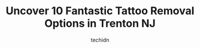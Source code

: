 ---
layout: ampstory
image: https://i0.wp.com/www.depkes.org/wp-content/uploads/2023/06/tattoo-removal-0-in-trenton-nj-1685842755.jpeg?resize=640,853
author: techidn
featured: false
description: Discover the impressive array of Tattoo Removal options in Trenton NJ, where you can find 10 of the largest Tattoo Removal establishments in the area. From renowned classics to hidden gems, 
title: Uncover 10 Fantastic Tattoo Removal Options in Trenton NJ
cover:
   title: Uncover 10 Fantastic Tattoo Removal Options in Trenton NJ
   subtitle: Rickpate
   background: https://www.depkes.org/wp-content/uploads/2023/06/tattoo-removal-0-in-trenton-nj-1685842755.jpeg

pages: 
 - layout: thirds
   top: <h1>#1 Ink Therapy Tattoo</h1>
   bottom: "<p>Ive been wanting to come back here for a bigger piece since I got my first tattoo here in 2018. I definitely made the right decision! I am extremely happy with my new ad</p>"
   background: https://www.depkes.org/wp-content/uploads/2023/06/tattoo-removal-1-in-trenton-nj-1685842756.jpeg
   backgroundblur: true
 - layout: thirds
   top: <h1>#2 inked city tattoos</h1>
   bottom: "<p>Literally called to ask if I can come in to get a earing replaced .. he said yes, came in, told me to wait 3 min .. noticed they were eating lunch but just opened ?  Comi</p>"
   background: https://www.depkes.org/wp-content/uploads/2023/06/tattoo-removal-2-in-trenton-nj-1685842757.jpeg
   cta:
      link: https://www.depkes.org/blog/uncover-10-fantastic-tattoo-removal-options-in-trenton-nj/
      text: Uncover 10 Fantastic Tattoo Removal Options in Trenton NJ
 - layout: thirds
   top: <h1>#3 Laser Perfection</h1>
   bottom: "<p>2981 Grant Ave, Philadelphia, PA 19114, United States</p>"
   background: https://www.depkes.org/wp-content/uploads/2023/06/tattoo-removal-3-in-trenton-nj-1685842758.jpeg
   cta:
      link: https://www.depkes.org/blog/uncover-10-fantastic-tattoo-removal-options-in-trenton-nj/
      text: Uncover 10 Fantastic Tattoo Removal Options in Trenton NJ
 - layout: thirds
   top: <h1>#4 South Side Tattoo</h1>
   bottom: "<p>2958 US-9, Howell Township, NJ 07731, United States</p>"
   background: https://images.unsplash.com/photo-1608501821300-4f99e58bba77?ixlib=rb-4.0.3&ixid=MnwxMjA3fDB8MHxwaG90by1wYWdlfHx8fGVufDB8fHx8&auto=format&fit=crop&w=640&h=853&q=80
   cta:
      link: https://www.depkes.org/blog/uncover-10-fantastic-tattoo-removal-options-in-trenton-nj/
      text: Uncover 10 Fantastic Tattoo Removal Options in Trenton NJ
 - layout: thirds
   top: <h1>#5 Think Ink Tattoo</h1>
   bottom: "<p>2103 Branch Pike, Cinnaminson, NJ 08077, United States</p>"
   background: https://images.unsplash.com/photo-1534312527009-56c7016453e6?ixlib=rb-4.0.3&ixid=MnwxMjA3fDB8MHxwaG90by1wYWdlfHx8fGVufDB8fHx8&auto=format&fit=crop&w=640&h=853&q=80
   cta:
      link: https://www.depkes.org/blog/uncover-10-fantastic-tattoo-removal-options-in-trenton-nj/
      text: Uncover 10 Fantastic Tattoo Removal Options in Trenton NJ
 - layout: thirds
   top: <h1>#6 Brand New Tattoo & Gallery</h1>
   bottom: "<p>1509 Parkway Ave, Ewing Township, NJ 08628, United States</p>"
   background: https://images.unsplash.com/photo-1531169509526-f8f1fdaa4a67?ixlib=rb-4.0.3&ixid=MnwxMjA3fDB8MHxwaG90by1wYWdlfHx8fGVufDB8fHx8&auto=format&fit=crop&w=640&h=853&q=80
   cta:
      link: https://www.depkes.org/blog/uncover-10-fantastic-tattoo-removal-options-in-trenton-nj/
      text: Uncover 10 Fantastic Tattoo Removal Options in Trenton NJ
 - layout: thirds
   top: <h1>#7 Deleted Scene Tattoo Removal</h1>
   bottom: "<p>219 N York Rd, Hatboro, PA 19040, United States</p>"
   background: https://images.unsplash.com/photo-1488554378835-f7acf46e6c98?ixlib=rb-4.0.3&ixid=MnwxMjA3fDB8MHxwaG90by1wYWdlfHx8fGVufDB8fHx8&auto=format&fit=crop&w=640&h=853&q=80
   cta:
      link: https://www.depkes.org/blog/uncover-10-fantastic-tattoo-removal-options-in-trenton-nj/
      text: Uncover 10 Fantastic Tattoo Removal Options in Trenton NJ
 - layout: thirds
   middle: Continue reading...
   background: https://images.unsplash.com/photo-1540457036297-448b6b99e91c?ixlib=rb-4.0.3&ixid=MnwxMjA3fDB8MHxwaG90by1wYWdlfHx8fGVufDB8fHx8&auto=format&fit=crop&w=640&h=853&q=80
   cta:
      link: https://www.depkes.org/blog/uncover-10-fantastic-tattoo-removal-options-in-trenton-nj/
      text: Uncover 10 Fantastic Tattoo Removal Options in Trenton NJ
      
---